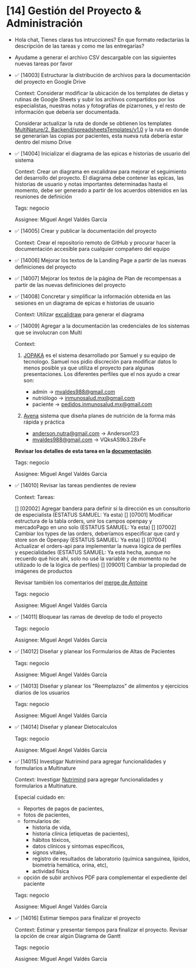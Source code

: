 # [14] Gestión del Proyecto & Administración

- Hola chat, Tienes claras tus intrucciones? En que formato redactarías la descripción de las tareas y como me las entregarías?
- Ayudame a generar el archivo CSV descargable con las siguientes nuevas tareas por favor

- ✅ [14003] Estructurar la distribución de archivos para la documentación del proyecto en Google Drive

  Context: Considerar modificar la ubicación de los templates de dietas y rutinas de Google Sheets y subir los archivos compartidos por los especialistas, nuestras notas y fotografías de pizarrones, y el resto de información que debería ser documentada.

  Considerar actualizar la ruta de donde se obtienen los templates [MultiNature/2. Backend/spreadsheetsTemplates/v1.0](https://drive.google.com/drive/folders/1k8ewAPPuL3iLdtA_D-K657mLd6s_fZ8F?hl=es) y la ruta en donde se generarían las copias por pacientes, esta nueva ruta debería estar dentro del mismo Drive

- ✅ [14004] Inicializar el diagrama de las epicas e historias de usuario del sistema

  Context: Crear un diagrama en excalidraw para mejorar el seguimiento del desarrollo del proyecto. El diagrama debe contener las epicas, las historias de usuario y notas importantes determinadas hasta el momento, debe ser generado a partir de los acuerdos obtenidos en las reuniones de definición

  Tags: negocio

  Assignee: Miguel Angel Valdés García

- ✅ [14005] Crear y publicar la documentación del proyecto

  Context: Crear el repositorio remoto de GitHub y procurar hacer la documentación accesible para cualquier compañero del equipo

- ✅ [14006] Mejorar los textos de la Landing Page a partir de las nuevas definiciones del proyecto

- ✅ [14007] Mejorar los textos de la página de Plan de recompensas a partir de las nuevas definiciones del proyecto

- ✅ [14008] Concretar y simplificar la información obtenida en las sesiones en un diagrama de epicas e historias de usuario

  Context: Utilizar [excalidraw](https://excalidraw.com/) para generar el diagrama

- ✅ [14009] Agregar a la documentación las credenciales de los sistemas que se involucran con Multi

  Context:

  1. [JOPAKA](https://jopaka.onrender.com/#/jopaka) es el sistema desarrollado por Samuel y su equipo de tecnologo. Samuel nos pidio discreción para modificar datos lo menos posible ya que utiliza el proyecto para algunas presentaciones. Los diferentes perfiles que el nos ayudo a crear son:

     - admin -> mvaldes988@gmail.com
     - nutriólogo -> inmunosalud.mx@gmail.com
     - paciente -> pedidos.inmunosalud.mx@gmail.com

  2. [Avena](https://avena.io/) sistema que diseña planes de nutrición de la forma más rápida y práctica

     - anderson.nutra@gmail.com -> Anderson123
     - mvaldes988@gmail.com -> VQksAS9b3.28xFe

  **Revisar los detalles de esta tarea en la [documentación](https://github.com/Inmunolabs/multinature-docs/blob/master/4.%20Negocio/promptsDeTareas/%5B14%5D%20Gestion%20del%20Proyecto%20&%20Administracion.md)**.

  Tags: negocio

  Assignee: Miguel Angel Valdés García

- ✅ [14010] Revisar las tareas pendientes de review

  Context: Tareas:

  [] [02002] Agregar bandera para definir si la dirección es un consultorio de especialista (ESTATUS SAMUEL: Ya esta)
  [] [07001] Modificar estructura de la tabla orders, unir los campos openpay y mercadoPago en uno solo (ESTATUS SAMUEL: Ya esta)
  [] [07002] Cambiar los types de las orders, deberíamos especificar que card y store son de Openpay (ESTATUS SAMUEL: Ya esta)
  [] [07004] Actualizar el orders-api para implementar la nueva lógica de perfiles y especialidades (ESTATUS SAMUEL: Ya está hecha, aunque no recuerdo qué hice ahí, solo no usé la variable y de momento no he utilizado lo de la lógica de perfiles)
  [] [09001] Cambiar la propiedad de imágenes de productos

  Revisar también los comentarios del [merge de Antoine](https://github.com/Inmunolabs/multinature-users-api/pull/19/files)

  Tags: negocio

  Assignee: Miguel Angel Valdés García

- ✅ [14011] Bloquear las ramas de develop de todo el proyecto

  Tags: negocio

  Assignee: Miguel Angel Valdés García

- ✅ [14012] Diseñar y planear los Formularios de Altas de Pacientes

  Tags: negocio

  Assignee: Miguel Angel Valdés García

- ✅ [14013] Diseñar y planear los "Reemplazos" de alimentos y ejercicios diarios de los usuarios

  Tags: negocio

  Assignee: Miguel Angel Valdés García

- ✅ [14014] Diseñar y planear Dietocalculos

  Tags: negocio

  Assignee: Miguel Angel Valdés García

- ✅ [14015] Investigar Nutrimind para agregar funcionalidades y formularios a Multinature

  Context: Investigar [Nutrimind](https://www.nutrimind.net/page/software_de_nutricion_videos) para agregar funcionalidades y formularios a Multinature.

  Especial cuidado en:

  - Reportes de pagos de pacientes,
  - fotos de pacientes,
  - formularios de:
    - historia de vida,
    - historia clínica (etiquetas de pacientes),
    - hábitos tóxicos,
    - datos clínicos y síntomas específicos,
    - signos vitales,
    - registro de resultados de laboratorio (química sanguinea, lípidos, biometría hemática, orina, etc),
    - actividad fisica
  - opción de subir archivos PDF para complementar el expediente del paciente

  Tags: negocio

  Assignee: Miguel Angel Valdés García

- ✅ [14016] Estimar tiempos para finalizar el proyecto

  Context: Estimar y presentar tiempos para finalizar el proyecto. Revisar la opción de crear algún Diagrama de Gantt

  Tags: negocio

  Assignee: Miguel Angel Valdés García
